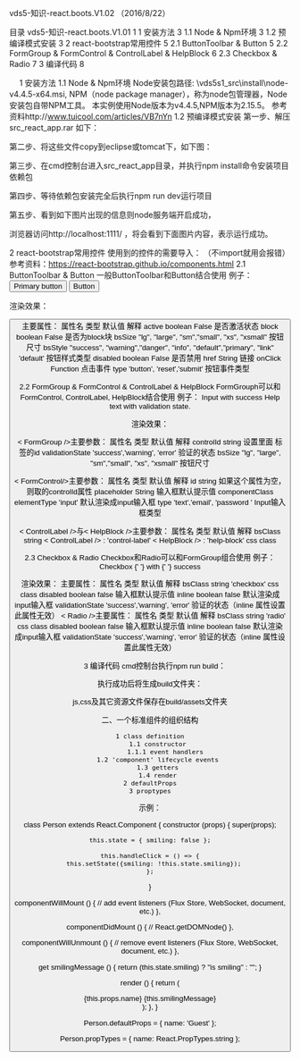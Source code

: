 




vds5-知识-react.boots.V1.02
（2016/8/22）


目录
vds5-知识-react.boots.V1.01	1
1	安装方法	3
1.1	Node & Npm环境	3
1.2	预编译模式安装	3
2	react-bootstrap常用控件	5
2.1	ButtonToolbar & Button	5
2.2	FormGroup & FormControl & ControlLabel & HelpBlock	6
2.3	Checkbox & Radio	7
3	编译代码	8


 
1	安装方法
1.1	Node & Npm环境
Node安装包路径: \\vds5s1_src\install\node-v4.4.5-x64.msi, NPM（node package manager），称为node包管理器，Node安装包自带NPM工具。
本实例使用Node版本为v4.4.5,NPM版本为2.15.5。
参考资料http://www.tuicool.com/articles/VB7nYn 
1.2	预编译模式安装
第一步、解压src_react_app.rar 如下：
 

第二步、将这些文件copy到eclipse或tomcat下，如下图：
 

第三步、在cmd控制台进入src_react_app目录，并执行npm install命令安装项目依赖包
 




第四步、等待依赖包安装完全后执行npm run dev运行项目
 

第五步、看到如下图片出现的信息则node服务端开启成功，
 

浏览器访问http://localhost:1111/ ，将会看到下面图片内容，表示运行成功。
 

2	react-bootstrap常用控件
使用到的控件的需要导入： （不import就用会报错）
参考资料：https://react-bootstrap.github.io/components.html 
2.1	ButtonToolbar & Button
一般ButtonToolbar和Button结合使用
例子：
<ButtonToolbar>
	<Button bsStyle="primary" bsSize="large" active>Primary button</Button>
	<Button bsSize="large" active>Button</Button>
</ButtonToolbar>

渲染效果：
 
<Button />主要属性：
属性名	类型	默认值	解释
active	boolean	False	是否激活状态
block	boolean	False	是否为block块
bsSize	"lg", "large", "sm","small", "xs", "xsmall"		按钮尺寸
bsStyle	"success", "warning","danger", 
"info", "default","primary", "link"	'default'	按钮样式类型
disabled	boolean	False	是否禁用
href	String		链接
onClick	Function		点击事件
type	'button', 'reset','submit'		按钮事件类型

2.2	FormGroup & FormControl & ControlLabel & HelpBlock
FormGrouph可以和FormControl, ControlLabel, HelpBlock结合使用
例子：
<FormGroup controlId="formValidationSuccess1" validationState="success">
	<ControlLabel>Input with success</ControlLabel>
	<FormControl type="text" />
	<HelpBlock>Help text with validation state.</HelpBlock>
</FormGroup>

渲染效果：
 

< FormGroup />主要参数：
属性名	类型	默认值	解释
controlId	string		设置里面<FormGroup>
标签的id
validationState	'success','warning', 'error'		验证的状态
bsSize	"lg", "large", "sm","small", "xs", "xsmall"		按钮尺寸

< FormControl/>主要参数：
属性名	类型	默认值	解释
id	string		如果这个属性为空，则取<FormGroup />的controlId属性
placeholder	String		输入框默认提示值
componentClass	elementType	'input'	默认渲染成input输入框
type	'text','email', 'password '		Input输入框类型

< ControlLabel />与< HelpBlock />主要参数：
属性名	类型	默认值	解释
bsClass	string	< ControlLabel /> : 'control-label'
< HelpBlock /> : 'help-block'	css class

2.3	Checkbox & Radio
Checkbox和Radio可以和FormGroup组合使用
例子：
<FormGroup validationState="success">
	<Checkbox inline>
		Checkbox
	</Checkbox>
		{' '}
	<Checkbox inline>
		with
	</Checkbox>
		{' '}
	<Checkbox inline>
		success
	</Checkbox>
</FormGroup>

渲染效果：
<Checkbox />主要属性：
属性名	类型	默认值	解释
bsClass	string	'checkbox'	css class
disabled	boolean	false	输入框默认提示值
inline	boolean	false	默认渲染成input输入框
validationState	'success','warning', 'error'		验证的状态（inline 属性设置此属性无效）
< Radio />主要属性：
属性名	类型	默认值	解释
bsClass	string	'radio'	css class
disabled	boolean	false	输入框默认提示值
inline	boolean	false	默认渲染成input输入框
validationState	'success','warning', 'error'		验证的状态（inline 属性设置此属性无效）

 
3	编译代码
cmd控制台执行npm run build：
 
执行成功后将生成build文件夹：
 
js,css及其它资源文件保存在build/assets文件夹
   
二、一个标准组件的组织结构

    1 class definition
        1.1 constructor
            1.1.1 event handlers
        1.2 'component' lifecycle events
        1.3 getters
        1.4 render
    2 defaultProps
    3 proptypes
示例：

class Person extends React.Component {
  constructor (props) {
    super(props);

    this.state = { smiling: false };

    this.handleClick = () => {
      this.setState({smiling: !this.state.smiling});
    };
  }

  componentWillMount () {
    // add event listeners (Flux Store, WebSocket, document, etc.)
  },

  componentDidMount () {
    // React.getDOMNode()
  },

  componentWillUnmount () {
    // remove event listeners (Flux Store, WebSocket, document, etc.)
  },

  get smilingMessage () {
    return (this.state.smiling) ? "is smiling" : "";
  }

  render () {
    return (
      <div onClick={this.handleClick}>
        {this.props.name} {this.smilingMessage}
      </div>
    );
  },
}

Person.defaultProps = {
  name: 'Guest'
};

Person.propTypes = {
  name: React.PropTypes.string
};
